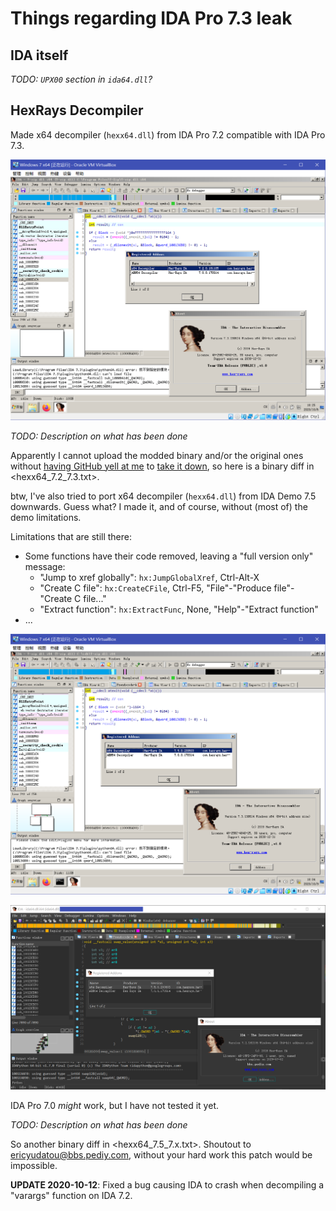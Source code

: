 # Things regarding IDA Pro 7.3 leak

## IDA itself

*TODO: `UPX00` section in `ida64.dll`?*

## HexRays Decompiler

Made x64 decompiler (`hexx64.dll`) from IDA Pro 7.2 compatible with IDA Pro 7.3.

![We all like proof of concept screenshots](hexx64_7.2_7.3.png)

*TODO: Description on what has been done*

Apparently I cannot upload the modded binary and/or the original ones without [having GitHub yell at me](https://github.com/github/dmca/blob/master/2018/2018-04-05-HexRays.md) to [take it down](https://github.com/github/dmca/blob/master/2019/09/2019-09-12-Hex-Rays.md), so here is a binary diff in <hexx64_7.2_7.3.txt>.

btw, I've also tried to port x64 decompiler (`hexx64.dll`) from IDA Demo 7.5 downwards. Guess what? I made it, and of course, without (most of) the demo limitations.

Limitations that are still there:

- Some functions have their code removed, leaving a "full version only" message:
	- "Jump to xref globally": `hx:JumpGlobalXref`, Ctrl-Alt-X
	- "Create C file": `hx:CreateCFile`, Ctrl-F5, "File"-"Produce file"-"Create C file..."
	- "Extract function": `hx:ExtractFunc`, None, "Help"-"Extract function"
- ...

![IDA Pro 7.3 was the original goal](hexx64_7.5_7.3.png)

![But it works with IDA Pro 7.2 too](hexx64_7.5_7.2.png)

IDA Pro 7.0 *might* work, but I have not tested it yet.

*TODO: Description on what has been done*

So another binary diff in <hexx64_7.5_7.x.txt>. Shoutout to [ericyudatou@bbs.pediy.com](https://bbs.pediy.com/thread-262435.htm), without your hard work this patch would be impossible.

**UPDATE 2020-10-12**: Fixed a bug causing IDA to crash when decompiling a "varargs" function on IDA 7.2.

